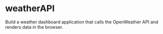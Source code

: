 # weatherAPI
Build a weather dashboard application that calls the OpenWeather API and renders data in the browser.
